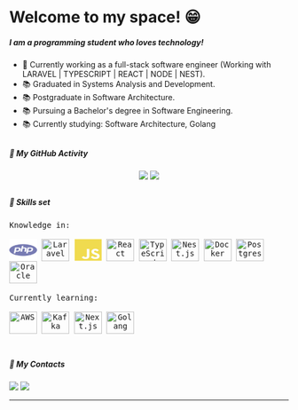 # Welcome to my space! 😁

##### I am a programming student who loves technology!

- 💼 Currently working as a full-stack software engineer (Working with LARAVEL | TYPESCRIPT | REACT | NODE | NEST).
- 📚 Graduated in Systems Analysis and Development.
- 📚 Postgraduate in Software Architecture.
- 📚 Pursuing a Bachelor's degree in Software Engineering.
- 📚 Currently studying: Software Architecture, Golang

<div>

##

##### 🤖 My GitHub Activity

<div style="display: inline_block;" align="center">
  <img height="160em" src="https://github-readme-stats.vercel.app/api?username=GabrielMella&show_icons=true&theme=gotham&include_all_commits=true&count_private=true&border_radius=22"/>
  <img height="160em" src="https://github-readme-stats.vercel.app/api/top-langs/?username=GabrielMella&layout=compact&langs_count=7&theme=gotham&border_radius=16"/>
</div>
 
 ##
  
  ##### 🧠 Skills set 
 
 <div style="display: block;">
 <kbd align="center">
      <kbd>Knowledge in:</kbd>
      <br />
      <br />
      <img align="center" title="PHP"              height="40" width="50" src="https://raw.githubusercontent.com/devicons/devicon/master/icons/php/php-plain.svg">
      <img align="center" title ="Laravel"         height="40" width="50" src="https://cdn.jsdelivr.net/gh/devicons/devicon@latest/icons/laravel/laravel-original-wordmark.svg" />
      <img align="center" title="Javascript"       height="40" width="50" src="https://raw.githubusercontent.com/devicons/devicon/master/icons/javascript/javascript-plain.svg">
      <img align="center" title="React"            height="40" width="50" src="https://cdn.jsdelivr.net/gh/devicons/devicon@latest/icons/react/react-original-wordmark.svg" />
      <img align="center" title="TypeScript"       height="40" width="50" src="https://cdn.jsdelivr.net/gh/devicons/devicon@latest/icons/typescript/typescript-original.svg" />
      <img align="center" title="Nest.js"          height="40" width="50" src="https://cdn.jsdelivr.net/gh/devicons/devicon@latest/icons/nestjs/nestjs-original.svg" />
      <img align="center" title="Docker"           height="40" width="50" src="https://cdn.jsdelivr.net/gh/devicons/devicon/icons/docker/docker-original.svg" />
      <img align="center" title="Postgres"         height="40" width="50" src="https://cdn.jsdelivr.net/gh/devicons/devicon@latest/icons/postgresql/postgresql-original-wordmark.svg" />
      <img align="center" title="Oracle"           height="40" width="50" src="https://cdn.jsdelivr.net/gh/devicons/devicon@latest/icons/oracle/oracle-original.svg" />
<br />
<br /> 
</kbd>
<kbd align="center">
<kbd>Currently learning:</kbd>
 <br />
 <br />
    <img align="center" title="AWS"     height="40" width="50" src="https://cdn.jsdelivr.net/gh/devicons/devicon@latest/icons/amazonwebservices/amazonwebservices-original-wordmark.svg" />
    <img align="center" title="Kafka"   height="40" width="50" src="https://cdn.jsdelivr.net/gh/devicons/devicon@latest/icons/apachekafka/apachekafka-original-wordmark.svg" />
    <img align="center" title="Next.js" height="40" width="50" src="https://cdn.jsdelivr.net/gh/devicons/devicon@latest/icons/nextjs/nextjs-original.svg" />
    <img align="center" title="Golang"  height="40" width="50" src="https://cdn.jsdelivr.net/gh/devicons/devicon@latest/icons/go/go-original.svg" />
          
 <br />
 <br />
</kbd> 
  </div>
 
 ##
 
  ##### 💬 My Contacts
  
  <div>
    <a href="https://www.linkedin.com/in/gabrielangelomella" target="_blank"><img src="https://img.shields.io/badge/-LinkedIn-%230077B5?style=for-the-badge&logo=linkedin&logoColor=white" target="_blank"></a>
     <a href = "mailto:gabrielmella09@gmail.com"><img src="https://img.shields.io/badge/-Gmail-%23333?style=for-the-badge&logo=gmail&logoColor=white" target="_blank"></a>
 </div>

---
